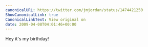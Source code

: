 ```yaml
---
canonicalURL: https://twitter.com/jmjordan/status/1474421250
ShowCanonicalLink: true
CanonicalLinkText: View original on
date: 2009-04-08T04:01:46+00:00
---
```

Hey it's my birthday!